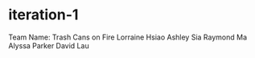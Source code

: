 iteration-1
===========

Team Name: Trash Cans on Fire
Lorraine Hsiao
Ashley Sia
Raymond Ma 
Alyssa Parker
David Lau
